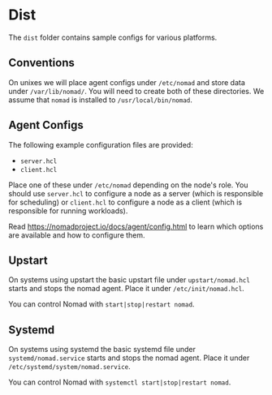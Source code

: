 # Dist

The `dist` folder contains sample configs for various platforms.

## Conventions

On unixes we will place agent configs under `/etc/nomad` and store data under `/var/lib/nomad/`. You will need to create both of these directories. We assume that `nomad` is installed to `/usr/local/bin/nomad`.

## Agent Configs

The following example configuration files are provided:

- `server.hcl`
- `client.hcl`

Place one of these under `/etc/nomad` depending on the node's role. You should use `server.hcl` to configure a node as a server (which is responsible for scheduling) or `client.hcl` to configure a node as a client (which is responsible for running workloads).

Read <https://nomadproject.io/docs/agent/config.html> to learn which options are available and how to configure them.

## Upstart

On systems using upstart the basic upstart file under `upstart/nomad.hcl` starts and stops the nomad agent. Place it under `/etc/init/nomad.hcl`.

You can control Nomad with `start|stop|restart nomad`.

## Systemd

On systems using systemd the basic systemd file under `systemd/nomad.service` starts and stops the nomad agent. Place it under `/etc/systemd/system/nomad.service`.

You can control Nomad with `systemctl start|stop|restart nomad`.